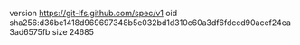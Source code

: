 version https://git-lfs.github.com/spec/v1
oid sha256:d36be1418d969697348b5e032bd1d310c60a3df6fdccd90acef24ea3ad6575fb
size 24685

